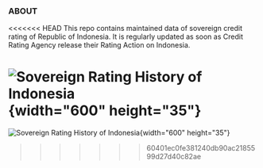 ### ABOUT 

<<<<<<< HEAD
This repo contains maintained data of sovereign credit rating of Republic of Indonesia. It is regularly updated as soon as Credit Rating Agency release their Rating Action on Indonesia.

![Sovereign Rating History of Indonesia](https://github.com/vegatroz/rating_goi/blob/master/rating_history.png){width="600" height="35"}
=======
![Sovereign Rating History of Indonesia]([rating_history.png](https://github.com/vegatroz/rating_goi/blob/master/rating_history.png)){width="600" height="35"}
>>>>>>> 60401ec0fe381240db90ac2185599d27d40c82ae
